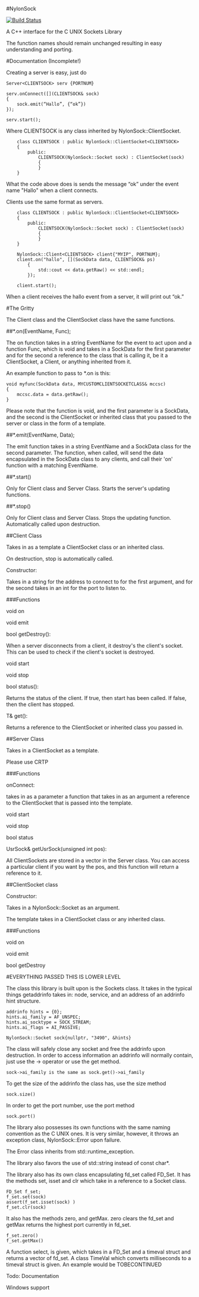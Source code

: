 #NylonSock

[![Build Status](https://travis-ci.org/wileyyugioh/NylonSock.svg)](https://travis-ci.org/wileyyugioh/NylonSock)


A C++ interface for the C UNIX Sockets Library

The function names should remain unchanged resulting in easy understanding and porting.

#Documentation (Incomplete!)

Creating a server is easy, just do

```
Server<CLIENTSOCK> serv {PORTNUM}

serv.onConnect([](CLIENTSOCK& sock)
{
	sock.emit(“Hallo”, {“ok”})
});

serv.start();
```

Where CLIENTSOCK is any class inherited by NylonSock::ClientSocket.

```
    class CLIENTSOCK : public NylonSock::ClientSocket<CLIENTSOCK>
    {
        public:
            CLIENTSOCK(NylonSock::Socket sock) : ClientSocket(sock)
            {
            }
    }
```

What the code above does is sends the message “ok” under the event name "Hallo" when a client connects.

Clients use the same format as servers.

```
    class CLIENTSOCK : public NylonSock::ClientSocket<CLIENTSOCK>
    {
        public:
            CLIENTSOCK(NylonSock::Socket sock) : ClientSocket(sock)
            {
            }
    }

    NylonSock::Client<CLIENTSOCK> client{"MYIP", PORTNUM};
    client.on("hallo", [](SockData data, CLIENTSOCK& ps)
        {
            std::cout << data.getRaw() << std::endl;
        });

    client.start();
```

When a client receives the hallo event from a server, it will print out “ok.”

#The Gritty

The Client class and the ClientSocket class have the same functions.

##*.on(EventName, Func);

The on function takes in a string EventName for the event to act upon and a function Func, which is void and takes in a SockData for the first parameter and for the second a reference to the class that is calling it, be it a ClientSocket, a Client, or anything inherited from it.

An example function to pass to *.on is this:

```
void myfunc(SockData data, MYCUSTOMCLIENTSOCKETCLASS& mccsc)
{
    mccsc.data = data.getRaw();
}
```

Please note that the function is void, and the first parameter is a SockData, and the second is the ClientSocket or inherited class that you passed to the server or class in the form of a template.

##*.emit(EventName, Data);

The emit function takes in a string EventName and a SockData class for the second parameter. The function, when called, will send the data encapsulated in the SockData class to any clients, and call their 'on' function with a matching EventName.

##*.start()

Only for Client class and Server Class. Starts the server's updating functions.

##*.stop()

Only for Client class and Server Class. Stops the updating function. Automatically called upon destruction.

##Client Class

Takes in as a template a ClientSocket class or an inherited class.

On destruction, stop is automatically called.

Constructor:

Takes in a string for the address to connect to for the first argument, and for the second takes in an int for the port to listen to.

###Functions

void on

void emit

bool getDestroy():

When a server disconnects from a client, it destroy's the client's socket. This can be used to check if the client's socket is destroyed.

void start

void stop

bool status():

Returns the status of the client. If true, then start has been called. If false, then the client has stopped.

T& get():

Returns a reference to the ClientSocket or inherited class you passed in.

##Server Class

Takes in a ClientSocket as a template.

Please use CRTP

###Functions

onConnect:

takes in as a parameter a function that takes in as an argument a reference to the ClientSocket that is passed into the template. 

void start

void stop

bool status

UsrSock& getUsrSock(unsigned int pos):

All ClientSockets are stored in a vector in the Server class. You can access a particular client if you want by the pos, and this function will return a reference to it.

##ClientSocket class

Constructor:

Takes in a NylonSock::Socket as an argument.

The template takes in a ClientSocket class or any inherited class.

###Functions

void on

void emit

bool getDestroy

#EVERYTHING PASSED THIS IS LOWER LEVEL

The class this library is built upon is the Sockets class. It takes in the typical things getaddrinfo takes in: node, service, and an address of an addrinfo hint structure.

```
addrinfo hints = {0};
hints.ai_family = AF_UNSPEC;
hints.ai_socktype = SOCK_STREAM;
hints.ai_flags = AI_PASSIVE;

NylonSock::Socket sock{nullptr, "3490", &hints}
```

The class will safely close any socket and free the addrinfo upon destruction. In order to access information an addrinfo will normally contain, just use the -> operator or use the get method.

```
sock->ai_family is the same as sock.get()->ai_family
```

To get the size of the addrinfo the class has, use the size method

```
sock.size()
```

In order to get the port number, use the port method

```
sock.port()
```

The library also possesses its own functions with the same naming convention as the C UNIX ones. It is very similar, however, it throws an exception class, NylonSock::Error upon failure. 

The Error class inherits from std::runtime_exception.

The library also favors the use of std::string instead of const char*.

The library also has its own class encapsulating fd_set called FD_Set. It has the methods set, isset and clr which take in a reference to a Socket class.

```
FD_Set f_set;
f_set.set(sock)
assert(f_set.isset(sock) )
f_set.clr(sock)
```

It also has the methods zero, and getMax. zero clears the fd_set and getMax returns the highest port currently in fd_set.

```
f_set.zero()
f_set.getMax()
```

A function select, is given, which takes in a FD_Set and a timeval struct and returns a vector of fd_set. A class TimeVal which converts milliseconds to a timeval struct is given. An example would be TOBECONTINUED


Todo:
Documentation

Windows support
